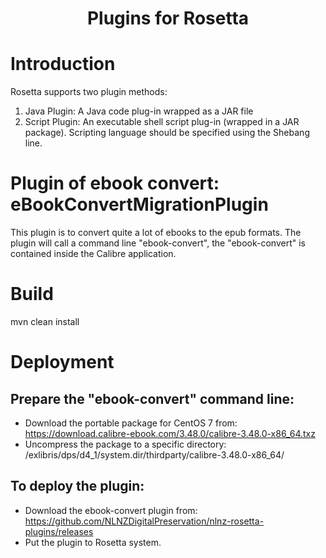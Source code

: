 <h1 align="center">Plugins for Rosetta</h1>

# Introduction
Rosetta supports two plugin methods:
1) Java Plugin: A Java code plug-in wrapped as a JAR file
2) Script Plugin: An executable shell script plug-in (wrapped in a JAR package). Scripting language should be specified using the Shebang line.

# Plugin of ebook convert: eBookConvertMigrationPlugin
This plugin is to convert quite a lot of ebooks to the epub formats. The plugin will call a command line "ebook-convert", the "ebook-convert" is contained inside the Calibre application.

# Build
mvn clean install

# Deployment
## Prepare the "ebook-convert" command line:
* Download the portable package for CentOS 7 from: https://download.calibre-ebook.com/3.48.0/calibre-3.48.0-x86_64.txz
* Uncompress the package to a specific directory: /exlibris/dps/d4_1/system.dir/thirdparty/calibre-3.48.0-x86_64/

## To deploy the plugin:
* Download the ebook-convert plugin from: https://github.com/NLNZDigitalPreservation/nlnz-rosetta-plugins/releases
* Put the plugin to Rosetta system.



